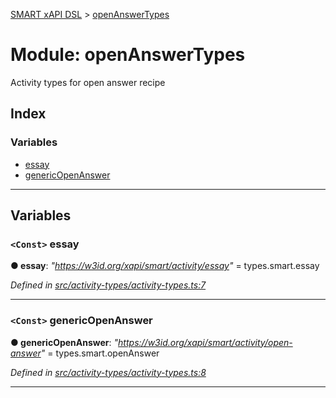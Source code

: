 [SMART xAPI DSL](../README.md) > [openAnswerTypes](../modules/openanswertypes.md)

# Module: openAnswerTypes

Activity types for open answer recipe

## Index

### Variables

* [essay](openanswertypes.md#essay)
* [genericOpenAnswer](openanswertypes.md#genericopenanswer)

---

## Variables

<a id="essay"></a>

### `<Const>` essay

**● essay**: *"https://w3id.org/xapi/smart/activity/essay"* =  types.smart.essay

*Defined in [src/activity-types/activity-types.ts:7](https://github.com/Gradiant/smart-xapi-dsl/blob/53fbdb9/src/activity-types/activity-types.ts#L7)*

___
<a id="genericopenanswer"></a>

### `<Const>` genericOpenAnswer

**● genericOpenAnswer**: *"https://w3id.org/xapi/smart/activity/open-answer"* =  types.smart.openAnswer

*Defined in [src/activity-types/activity-types.ts:8](https://github.com/Gradiant/smart-xapi-dsl/blob/53fbdb9/src/activity-types/activity-types.ts#L8)*

___

